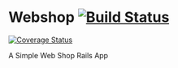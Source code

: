 # Webshop [![Build Status](https://travis-ci.org/jameshamann/webshop.svg?branch=master)](https://travis-ci.org/jameshamann/webshop)
[![Coverage Status](https://coveralls.io/repos/github/jameshamann/webshop/badge.svg?branch=master)](https://coveralls.io/github/jameshamann/webshop?branch=master)




A Simple Web Shop Rails App
